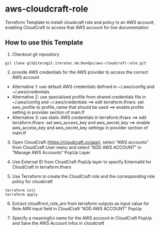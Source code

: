 # aws-cloudcraft-role

Terraform Template to install cloudcraft role and policy in an AWS account, enabling CloudCraft to access that AWS account for live documentation

## How to use this Template

1. Checkout git repository
```
git clone git@iteragit.iteratec.de:DevOps/aws-cloudcraft-role.git
```

2. provide AWS credentials for the AWS provider to access the correct AWS account
- Alternative 1: use default AWS credentials defined in ~/.aws/config and ~/.aws/credentials
- Alternative 2: use specialized profile from shared credentials file in ~/.aws/config and ~/.aws/credentials
  ==> edit terraform.tfvars: set aws_profile to profile_name that should be used
  ==> enable profile setting in provider section of main.tf
- Alternative 3: use static AWS credentials in terraform.tfvars
  ==> edit terraform.tfvars: set aws_access_key and aws_secret_key
  ==> enable  aws_access_key and aws_secret_key settings in provider section of main.tf

3. Open CloudCraft (https://cloudcraft.co/app), select "AWS accounts" from CloudCraft User menu and select "ADD AWS ACCOUNT" in "Manage AWS Accounts" PopUp Layer

4. Use External ID from CloudCraft PopUp layer to specify ExternalId for CloudCraft in terraform.tfvars

5. Use Terraform to create the CloudCraft role and the corresponding role policy for cloudcraft
```
terraform init
terraform apply
```
6. Extract cloudfront_role_arn from terraform outputs as input value for Role ARN input field in CloudCraft "ADD AWS ACCOUNT" PopUp

7. Specify a meaningful name for the AWS account in CloudCraft PopUp and Save the AWS Account infos in cloudcraft
